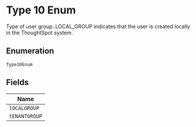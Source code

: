 
# Type 10 Enum

Type of user group. LOCAL_GROUP indicates that the user is created locally in the ThoughtSpot system.

## Enumeration

`Type10Enum`

## Fields

| Name |
|  --- |
| `lOCALGROUP` |
| `tENANTGROUP` |

